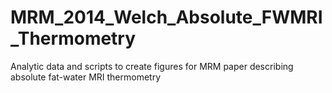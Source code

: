 MRM_2014_Welch_Absolute_FWMRI_Thermometry
=========================================

Analytic data and scripts to create figures for MRM paper describing absolute fat-water MRI thermometry
